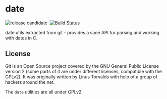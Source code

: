 # date

![release candidate](http://img.shields.io/badge/status-release_candidate-green.svg)&nbsp;
[![Build Status](http://img.shields.io/travis/scheibo/date.svg)](https://travis-ci.org/scheibo/date)

date utils extracted from git - provides a sane API for parsing and working with
dates in C.

## License

Git is an Open Source project covered by the GNU General Public
License version 2 (some parts of it are under different licenses,
compatible with the GPLv2). It was originally written by Linus
Torvalds with help of a group of hackers around the net.

The `date` utilities are all under GPLv2.

